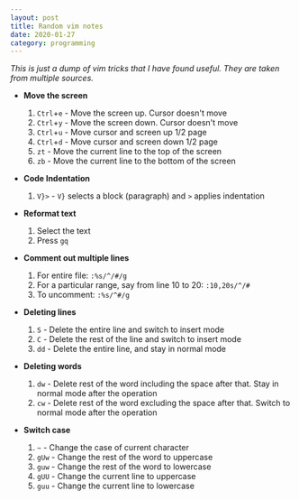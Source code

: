 ```yaml
---
layout: post
title: Random vim notes
date: 2020-01-27
category: programming
---
```


*This is just a dump of vim tricks that I have found useful. They are
taken from multiple sources.*

+ **Move the screen**
  1. `Ctrl`+`e` - Move the screen up. Cursor doesn't move
  2. `Ctrl`+`y` - Move the screen down. Cursor doesn't move
  3. `Ctrl`+`u` - Move cursor and screen up 1/2 page
  4. `Ctrl`+`d` - Move cursor and screen down 1/2 page 
  3. `zt` - Move the current line to the top of the screen
  4. `zb` - Move the current line to the bottom of the screen

+ **Code Indentation**
  1. `V}>` - `V}` selects a block (paragraph) and `>` applies indentation

+ **Reformat text**
  1. Select the text
  2. Press `gq`

+ **Comment out multiple lines**
  1. For entire file: `:%s/^/#/g`
  2. For a particular range, say from line 10 to 20: `:10,20s/^/#`
  3. To uncomment: `:%s/^#/g`

+ **Deleting lines**
  1. `S` - Delete the entire line and switch to insert mode
  2. `C` - Delete the rest of the line and switch to insert mode
  3. `dd` - Delete the entire line, and stay in normal mode

+ **Deleting words**
  1. `dw` - Delete rest of the word including the space after that. Stay in
     normal mode after the operation
  2. `cw` - Delete rest of the word excluding the space after that. Switch to
     normal mode after the operation

+ **Switch case**
  1. `~` - Change the case of current character
  2. `gUw` - Change the rest of the word to uppercase
  3. `guw` - Change the rest of the word to lowercase
  4. `gUU` - Change the current line to uppercase
  5. `guu` - Change the current line to lowercase



